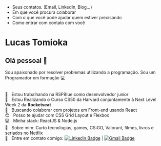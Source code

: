 
- Seus contatos. (Email, LinkedIn, Blog...)
- Em que você procura colaborar
- Com o que você pode ajudar quem estiver precisando
- Como entrar com contato com você

# Lucas Tomioka

## Olá pessoal 👋
Sou apaixonado por resolver problemas utilizando a programação.
Sou um Programador em formação :computer:

 <br/> :office:         &nbsp; Estou trabalhando na RSPBlue como desenvolvedor junior
 <br/> :rocket:         &nbsp; Estou Realizando o Curso CS50 da Harvard conjuntamente à Next Level Week 2 da **Rocketseat**
 <br/> :purple_heart:   &nbsp; Buscando colaborar com projetos em Front-end usando React
 <br/> :blush:          &nbsp; Posso te ajudar com CSS Grid Layout e Flexbox
 <br/> :computer:       &nbsp; Minha stack: ReactJS & Node.js
 <br/> :speech_balloon: &nbsp; Sobre mim: Curto tecnologias, games, CS:GO, Valorant, filmes, livros e seriados no Netflix
 <br/> :email:          &nbsp; Entre em contato comigo: [![Linkedin Badge](https://img.shields.io/badge/-LucasTomioka-blue?style=flat-square&logo=Linkedin&logoColor=white&link=https://www.linkedin.com/in/lucas-tomioka-048772157//)](https://www.linkedin.com/in/lucas-tomioka-048772157/) 
| 
[![Gmail Badge](https://img.shields.io/badge/-lucastomioka1910@gmail.com-c14438?style=flat-square&logo=Gmail&logoColor=white&link=mailto:lucastomioka1910@gmail.com)](mailto:lucastomioka1910@gmail.com)

